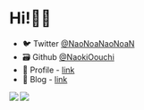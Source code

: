# Hi!🙋‍♂️
- 🐦 Twitter [@NaoNoaNaoNoaN](https://twitter.com/NaoNoaNaoNoaN)
- 🗃 Github [@NaokiOouchi](https://github.com/NaokiOouchi)
- 📝 Profile - [link](https://naokioouchi.github.io/ooooouchi/)
- 📖 Blog - [link](https://www.ooooouchi.info/)

<a href="https://github.com/anuraghazra/github-readme-stats">
  <img align="left" src="https://github-readme-stats-git-main-naokioouchi.vercel.app/api?username=NaokiOouchi&hide=stars&count_private=true&show_icons=true&theme=tokyonight" />
</a>
<a href="https://github.com/anuraghazra/github-readme-stats">
  <img align="left" src="https://github-readme-stats-git-main-naokioouchi.vercel.app/api/top-langs/?username=NaokiOouchi&layout=compact&theme=tokyonight" />
</a>
